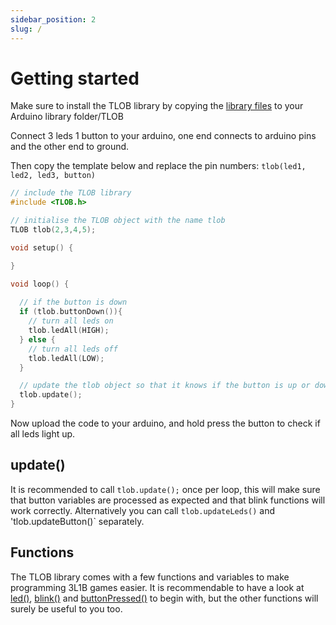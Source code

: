 ```yaml
---
sidebar_position: 2
slug: /
---
```


# Getting started

Make sure to install the TLOB library by copying the [library files](https://github.com/hapiel/TLOB/releases) to your Arduino library folder/TLOB

Connect 3 leds 1 button to your arduino, one end connects to arduino pins and the other end to ground.

Then copy the template below and replace the pin numbers: `tlob(led1, led2, led3, button)` 


```cpp
// include the TLOB library
#include <TLOB.h>

// initialise the TLOB object with the name tlob
TLOB tlob(2,3,4,5);

void setup() {

}

void loop() {
  
  // if the button is down
  if (tlob.buttonDown()){
    // turn all leds on
    tlob.ledAll(HIGH);
  } else {
    // turn all leds off
    tlob.ledAll(LOW);
  }

  // update the tlob object so that it knows if the button is up or down
  tlob.update();
}
```

Now upload the code to your arduino, and hold press the button to check if all leds light up.

## update()

It is recommended to call `tlob.update();` once per loop, this will make sure that button variables are processed as expected and that blink functions will work correctly. Alternatively you can call `tlob.updateLeds()` and 'tlob.updateButton()` separately.

## Functions

The TLOB library comes with a few functions and variables to make programming 3L1B games easier. It is recommendable to have a look at [led()](<Functions/led>),  [blink()](<Functions/blink>) and [buttonPressed()](<Functions/buttonPressed>)  to begin with, but the other functions will surely be useful to you too.

